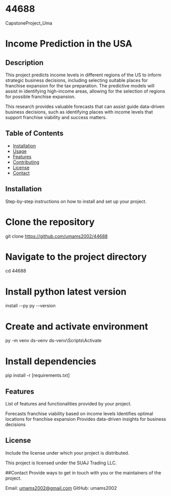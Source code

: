 # 44688
CapstoneProject_Uma
# Income Prediction in the USA

## Description
This project predicts income levels in different regions of the
US to inform strategic business decisions, including selecting suitable
places for franchise expansion for the tax preparation. The predictive models will assist in identifying high-income areas, allowing for the selection of regions for possible franchise expansion.

This research provides valuable forecasts that can assist guide data-driven
business decisions, such as identifying places with income levels that
support franchise viability and success matters.

## Table of Contents
- [Installation](#installation)
- [Usage](#usage)
- [Features](#features)
- [Contributing](#contributing)
- [License](#license)
- [Contact](#contact)

## Installation
Step-by-step instructions on how to install and set up your project.

# Clone the repository
git clone https://github.com/umams2002/44688

# Navigate to the project directory
cd 44688

# Install python latest version
install --py
py --version

# Create and activate environment
py -m venv ds-venv
ds-venv\Scripts\Activate

# Install dependencies
pip install -r [requirements.txt]

## Features
List of features and functionalities provided by your project.

Forecasts franchise viability based on income levels
Identifies optimal locations for franchise expansion
Provides data-driven insights for business decisions

## License
Include the license under which your project is distributed.

This project is licensed under the SUAJ Trading LLC.

##Contact
Provide ways to get in touch with you or the maintainers of the project.

Email: umams2002@gmail.com
GitHub: umams2002